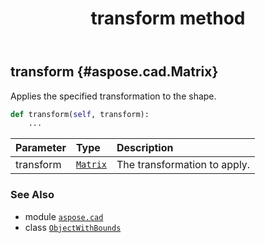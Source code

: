 ﻿---
title: transform method
second_title: Aspose.CAD for Python via .NET API References
description: 
type: docs
weight: 30
url: /aspose.cad/objectwithbounds/transform/
is_root: false
---

## transform {#aspose.cad.Matrix}

Applies the specified transformation to the shape.



```python
def transform(self, transform):
    ...
```


| Parameter | Type | Description |
| :- | :- | :- |
| transform | [`Matrix`](/cad/python-net/aspose.cad/matrix) | The transformation to apply. |



### See Also
* module [`aspose.cad`](../../)
* class [`ObjectWithBounds`](/cad/python-net/aspose.cad/objectwithbounds)
